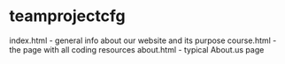 # teamprojectcfg
index.html - general info about our website and its purpose
course.html - the page with all coding resources
about.html - typical About.us page
